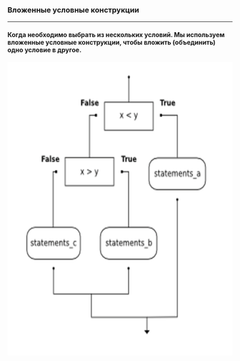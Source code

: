 ### Вложенные условные конструкции
***
#### Когда необходимо выбрать из нескольких условий. Мы используем вложенные условные конструкции, чтобы вложить (объединить) одно условие в другое.

![img.png](img.png)